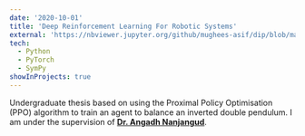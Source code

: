 ```yaml
---
date: '2020-10-01'
title: 'Deep Reinforcement Learning For Robotic Systems'
external: 'https://nbviewer.jupyter.org/github/mughees-asif/dip/blob/master/deep-learning-dip.ipynb'
tech:
  - Python
  - PyTorch
  - SymPy
showInProjects: true
---
```


Undergraduate thesis based on using the Proximal Policy Optimisation (PPO) algorithm to train an agent to balance an inverted double pendulum. I am under the supervision of <b><a target="_blank" href="https://www.sems.qmul.ac.uk/staff/a.nanjangud">Dr. Angadh Nanjangud</b></a>.
